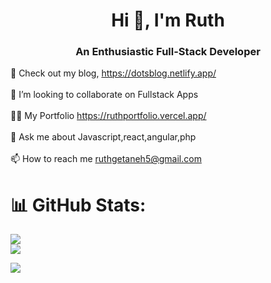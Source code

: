 <h1 align="center">Hi 👋, I'm Ruth</h1>
<h3 align="center">An Enthusiastic Full-Stack Developer</h3>

🌱 Check out my blog, https://dotsblog.netlify.app/<br>
<br>👯 I’m looking to collaborate on Fullstack Apps<br>
<br>👨‍💻 My Portfolio https://ruthportfolio.vercel.app/<br>
<br>💬 Ask me about Javascript,react,angular,php<br><br>
📫 How to reach me ruthgetaneh5@gmail.com



# 📊 GitHub Stats:
![](https://github-readme-streak-stats.herokuapp.com/?user=dot-ruth&theme=dark&hide_border=false)<br/>
![](https://github-readme-stats.vercel.app/api/top-langs/?username=dot-ruth&theme=dark&hide_border=false&include_all_commits=true&count_private=true&layout=compact)

[![](https://visitcount.itsvg.in/api?id=dot-ruth&label=Profile%20Views&color=0&icon=0&pretty=false)](https://visitcount.itsvg.in)

<!-- Proudly created with GPRM ( https://gprm.itsvg.in ) -->
